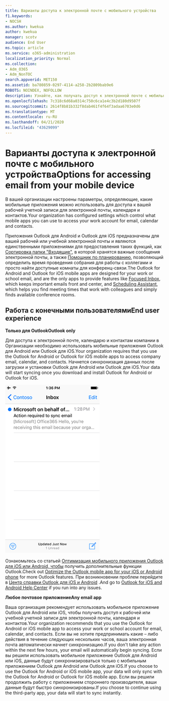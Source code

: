 ```yaml
---
title: Варианты доступа к электронной почте с мобильного устройства
f1.keywords:
- NOCSH
ms.author: kwekua
author: kwekua
manager: scotv
audience: End User
ms.topic: article
ms.service: o365-administration
localization_priority: Normal
ms.collection:
- Adm_O365
- Adm_NonTOC
search.appverid: MET150
ms.assetid: ba780859-0297-4114-a258-2b2809bab9e6
ROBOTS: NOINDEX, NOFOLLOW
description: Узнайте, как получать доступ к электронной почте с мобильного устройства.
ms.openlocfilehash: 7c318c6d68a0314c750c6ca1e4c3b2d180d9507f
ms.sourcegitcommit: 2614f8b81b332f8dab461f4f64f3adaa6703e0d6
ms.translationtype: MT
ms.contentlocale: ru-RU
ms.lasthandoff: 04/21/2020
ms.locfileid: "43629099"
---
```

# <a name="options-for-accessing-email-from-your-mobile-device"></a><span data-ttu-id="8ee2f-103">Варианты доступа к электронной почте с мобильного устройства</span><span class="sxs-lookup"><span data-stu-id="8ee2f-103">Options for accessing email from your mobile device</span></span>

<span data-ttu-id="8ee2f-104">В вашей организации настроены параметры, определяющие, какие мобильные приложения можно использовать для доступа к вашей рабочей учетной записи для электронной почты, календаря и контактов.</span><span class="sxs-lookup"><span data-stu-id="8ee2f-104">Your organization has configured settings which control what mobile apps you can use to access your work account for email, calendar and contacts.</span></span>
  
<span data-ttu-id="8ee2f-105">Приложения Outlook для Android и Outlook для iOS предназначены для вашей рабочей или учебной электронной почты и являются единственными приложениями для предоставления таких функций, как [Сортировка папки "Входящие"](https://support.office.com/article/f445ad7f-02f4-4294-a82e-71d8964e3978.aspx), в которой хранятся важные сообщения электронной почты, а также [Помощник по планированию](https://go.microsoft.com/fwlink/?linkid=873406), позволяющий определить время проведения собрания для работы с коллегами и просто найти доступные комнаты для конференц-связи.</span><span class="sxs-lookup"><span data-stu-id="8ee2f-105">The Outlook for Android and Outlook for iOS mobile apps are designed for your work or school email, and are the only apps to provide features like [Focused Inbox](https://support.office.com/article/f445ad7f-02f4-4294-a82e-71d8964e3978.aspx), which keeps important emails front and center, and [Scheduling Assistant](https://go.microsoft.com/fwlink/?linkid=873406), which helps you find meeting times that work with colleagues and simply finds available conference rooms.</span></span>
  
## <a name="end-user-experience"></a><span data-ttu-id="8ee2f-106">Работа с конечными пользователями</span><span class="sxs-lookup"><span data-stu-id="8ee2f-106">End user experience</span></span>

 <span data-ttu-id="8ee2f-107">**Только для Outlook**</span><span class="sxs-lookup"><span data-stu-id="8ee2f-107">**Outlook only**</span></span>
  
<span data-ttu-id="8ee2f-108">Для доступа к электронной почте, календарю и контактам компании в Организации необходимо использовать мобильные приложения Outlook для Android или Outlook для iOS.</span><span class="sxs-lookup"><span data-stu-id="8ee2f-108">Your organization requires that you use the Outlook for Android or Outlook for iOS mobile apps to access company email, calendar, and contacts.</span></span> <span data-ttu-id="8ee2f-109">Начнется синхронизация данных после загрузки и установки Outlook для Android или Outlook для iOS.</span><span class="sxs-lookup"><span data-stu-id="8ee2f-109">Your data will start syncing once you download and install Outlook for Android or Outlook for iOS.</span></span>
  
![Пример электронной почты для синхронизации электронной почты с помощью Outlook](../../media/798d942a-4181-4dcb-8039-cd9f2edd9723.png)
  
<span data-ttu-id="8ee2f-111">Ознакомьтесь со статьей [Оптимизация мобильного приложения Outlook для iOS или Android, чтобы](https://support.office.com/article/de075b19-b73c-4d8a-841b-459982c7e890.aspx) получить дополнительные функции Outlook.</span><span class="sxs-lookup"><span data-stu-id="8ee2f-111">Check out [Optimize the Outlook mobile app for your iOS or Android phone](https://support.office.com/article/de075b19-b73c-4d8a-841b-459982c7e890.aspx) for more Outlook features.</span></span> <span data-ttu-id="8ee2f-112">При возникновении проблем перейдите в [Центр справки Outlook для iOS и Android](https://support.office.com/article/cd84214e-a5ac-4e95-9ea3-e07f78d0cde6.aspx) .</span><span class="sxs-lookup"><span data-stu-id="8ee2f-112">And go to [Outlook for iOS and Android Help Center](https://support.office.com/article/cd84214e-a5ac-4e95-9ea3-e07f78d0cde6.aspx) if you run into any issues.</span></span> 
  
 <span data-ttu-id="8ee2f-113">**Любое почтовое приложение**</span><span class="sxs-lookup"><span data-stu-id="8ee2f-113">**Any email app**</span></span>
  
<span data-ttu-id="8ee2f-114">Ваша организация рекомендует использовать мобильное приложение Outlook для Android или iOS, чтобы получить доступ к рабочей или учебной учетной записи для электронной почты, календаря и контактов.</span><span class="sxs-lookup"><span data-stu-id="8ee2f-114">Your organization recommends that you use the Outlook for Android or iOS mobile app to access your work or school account for email, calendar, and contacts.</span></span> <span data-ttu-id="8ee2f-115">Если вы не хотите предпринимать какие – либо действия в течение следующих нескольких часов, ваша электронная почта автоматически начнет синхронизацию.</span><span class="sxs-lookup"><span data-stu-id="8ee2f-115">If you don't take any action within the next few hours, your email will automatically begin syncing.</span></span> <span data-ttu-id="8ee2f-116">Если вы решили использовать мобильное приложение Outlook для Android или iOS, данные будут синхронизироваться только с мобильным приложением Outlook для Android или Outlook для iOS.</span><span class="sxs-lookup"><span data-stu-id="8ee2f-116">If you choose to use the Outlook for Android or iOS mobile app, your data will only sync with the Outlook for Android or Outlook for iOS mobile app.</span></span> <span data-ttu-id="8ee2f-117">Если вы решили продолжить работу с приложением стороннего производителя, ваши данные будут быстро синхронизированы.</span><span class="sxs-lookup"><span data-stu-id="8ee2f-117">If you choose to continue using the third-party app, your data will start to sync instantly.</span></span>
  

